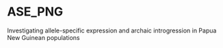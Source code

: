 # ASE_PNG
Investigating allele-specific expression and archaic introgression in Papua New Guinean populations
